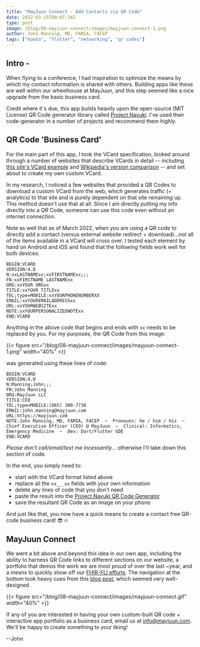 ```yaml
---
title: "MayJuun Connect - Add Contacts via QR Code"
date: 2022-03-15T00:07:34Z
type: post
image: /blog/08-mayjuun-connect/images/mayjuun-connect-1.png
author: John Manning, MD, FAMIA, FACEP
tags: ["howto", "flutter", "networking", "qr codes"]
---
```


## Intro -

When flying to a conference, I had inspiration to optimize the means by which my contact information is shared with others. Building apps like these are well within our wheelhouse at MayJuun, and this step seemed like a nice upgrade from the basic business card.

Credit where it's due, this app builds heavily upon the open-source (MIT License) QR Code generator library called [Project Nayuki](https://www.nayuki.io/page/qr-code-generator-library). I've used their code-generator in a number of projects and recommend them highly.

## QR Code 'Business Card'

For the main part of this app, I took the VCard specification, looked around through a number of websites that describe VCards in detail -- including [this site's VCard example](https://shirishgupta.com/10-common-vcard-mistakes/) and [Wikipedia's version comparison](https://en.wikipedia.org/wiki/VCard) -- and set about to create my own custom VCard.

In my research, I noticed a few websites that provided a QR Codes to download a custom VCard from the web, which generates traffic (+ analytics) to that site and is purely dependent on that site remaining up. This method doesn't use that at all. Since I am directly putting my info directly into a QR Code, someone can use this code even without an internet connection.

Note as well that as of March 2022, when you are using a QR code to directly add a contact (versus external website redirect + download)...not all of the items available in a VCard will cross over. I tested each element by hand on Android and iOS and found that the following fields work well for both devices:

```text
BEGIN:VCARD
VERSION:4.0
N:xxLASTNAMExx;xxFIRSTNAMExx;;;
FN:xxFIRSTNAME LASTNAMExx
ORG:xxYOUR ORGxx
TITLE:xxYOUR TITLExx
TEL;type=MOBILE:xxYOURPHONENUMBERXX
EMAIL:xxYOUREMAILADDRESSxx
URL:xxYOURWEBSITExx
NOTE:xxYOURPERSONALIZEDNOTExx
END:VCARD
```

Anything in the above code that begins and ends with `xx` needs to be replaced by you. For my purposes, the QR Code from this image:

{{< figure src="/blog/08-mayjuun-connect/images/mayjuun-connect-1.png" width="40%" >}}

was generated using these lines of code:

```text
BEGIN:VCARD
VERSION:4.0
N:Manning;John;;;
FN:John Manning
ORG:MayJuun LLC
TITLE:CEO
TEL;type=MOBILE:(865) 300-7738
EMAIL:john.manning@mayjuun.com
URL:https://mayjuun.com
NOTE:John Manning, MD, FAMIA, FACEP  ~  Pronouns: he / him / his  ~  Chief Executive Officer (CEO) @ MayJuun  ~  Clinical: Informatics, Emergency Medicine  ~  Dev: Dart/Flutter GDE
END:VCARD
```

*Please don't call/email/text me incessantly...* otherwise I'll take down this section of code.

In the end, you simply need to:

- start with the VCard format listed above
- replace all the `xx___xx` fields with your own information
- delete any lines of code that you don't need
- paste the result into the [Project Nayuki QR Code Generator](https://www.nayuki.io/page/qr-code-generator-library)
- save the resultant QR Code as an image on your phone

And just like that, you now have a quick means to create a contact free QR-code business card! 😎 🔥

## MayJuun Connect

We went a bit above and beyond this idea in our own app, including the ability to harness QR Code links to different sections on our website, a portfolio that demos the work we are most proud of over the last ~year, and a means to quickly show off our [FHIR-FLI efforts](https://fhirfli.dev/). The navigation at the bottom took heavy cues from this [blog post](https://medium.flutterdevs.com/custom-animated-bottomnavigation-bar-in-flutter-65293e231e4a), which seemed very well-designed.

{{< figure src="/blog/08-mayjuun-connect/images/mayjuun-connect.gif" width="40%" >}}

If any of you are interested in having your own custom-built QR code + interactive app portfolio as a business card, email us at info@mayjuun.com. We'll be happy to create something to your liking!

--John
